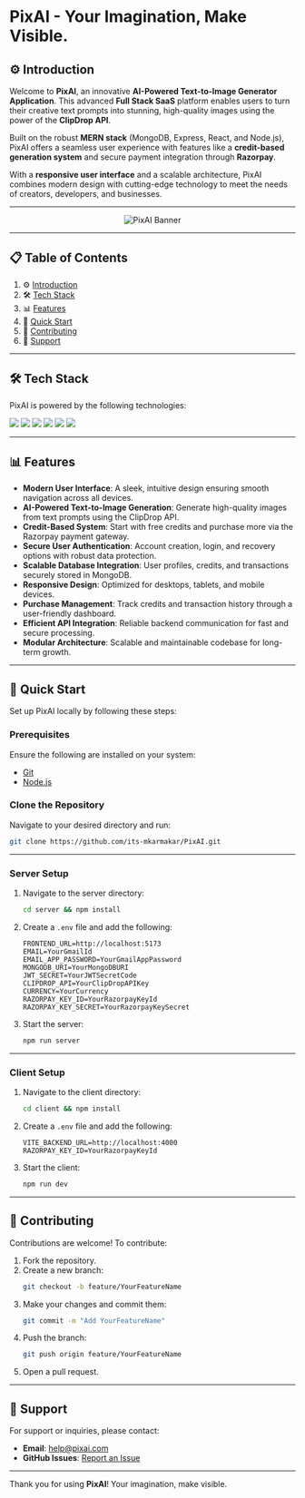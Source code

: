 # PixAI - Your Imagination, Make Visible.

## ⚙ Introduction

Welcome to **PixAI**, an innovative **AI-Powered Text-to-Image Generator Application**. This advanced **Full Stack SaaS** platform enables users to turn their creative text prompts into stunning, high-quality images using the power of the **ClipDrop API**.  

Built on the robust **MERN stack** (MongoDB, Express, React, and Node.js), PixAI offers a seamless user experience with features like a **credit-based generation system** and secure payment integration through **Razorpay**.  

With a **responsive user interface** and a scalable architecture, PixAI combines modern design with cutting-edge technology to meet the needs of creators, developers, and businesses.

---

<div align="center">
  <img src="https://drive.google.com/uc?export=view&id=1uWj3giQl89EfkU0k6x_ien1-PUqhzfYE" alt="PixAI Banner">
</div>

---

## 📋 Table of Contents

1. ⚙ [Introduction](#introduction)  
2. 🛠️ [Tech Stack](#tech-stack)  
3. 📊 [Features](#features)  
4. 🚀 [Quick Start](#quick-start)  
5. 🤝 [Contributing](#contributing)   
6. 💬 [Support](#support)  

---

## 🛠️ Tech Stack

PixAI is powered by the following technologies:  

<div>
  <img src="https://img.shields.io/badge/JavaScript-F7DF1E?style=for-the-badge&logo=javascript&logoColor=black">
  <img src="https://img.shields.io/badge/Tailwind_CSS-38B2AC?style=for-the-badge&logo=tailwind-css&logoColor=white">
  <img src="https://img.shields.io/badge/MongoDB-4EA94B?style=for-the-badge&logo=mongodb&logoColor=white">
  <img src="https://img.shields.io/badge/Express.js-404D59?style=for-the-badge">
  <img src="https://img.shields.io/badge/React-20232A?style=for-the-badge&logo=react&logoColor=61DAFB">
  <img src="https://img.shields.io/badge/Node.js-43853D?style=for-the-badge&logo=node.js&logoColor=white">
</div>

---

## 📊 Features

- **Modern User Interface**: A sleek, intuitive design ensuring smooth navigation across all devices.  
- **AI-Powered Text-to-Image Generation**: Generate high-quality images from text prompts using the ClipDrop API.  
- **Credit-Based System**: Start with free credits and purchase more via the Razorpay payment gateway.  
- **Secure User Authentication**: Account creation, login, and recovery options with robust data protection.  
- **Scalable Database Integration**: User profiles, credits, and transactions securely stored in MongoDB.  
- **Responsive Design**: Optimized for desktops, tablets, and mobile devices.  
- **Purchase Management**: Track credits and transaction history through a user-friendly dashboard.  
- **Efficient API Integration**: Reliable backend communication for fast and secure processing.  
- **Modular Architecture**: Scalable and maintainable codebase for long-term growth.  

---

## 🚀 Quick Start

Set up PixAI locally by following these steps:

### **Prerequisites**  
Ensure the following are installed on your system:  
- [Git](https://git-scm.com/)  
- [Node.js](https://nodejs.org/)  

### **Clone the Repository**  
Navigate to your desired directory and run:  
```bash
git clone https://github.com/its-mkarmakar/PixAI.git
```

---

### **Server Setup**  

1. Navigate to the server directory:  
   ```bash
   cd server && npm install
   ```

2. Create a `.env` file and add the following:  
   ```env
   FRONTEND_URL=http://localhost:5173
   EMAIL=YourGmailId
   EMAIL_APP_PASSWORD=YourGmailAppPassword
   MONGODB_URI=YourMongoDBURI
   JWT_SECRET=YourJWTSecretCode
   CLIPDROP_API=YourClipDropAPIKey
   CURRENCY=YourCurrency
   RAZORPAY_KEY_ID=YourRazorpayKeyId
   RAZORPAY_KEY_SECRET=YourRazorpayKeySecret
   ```

3. Start the server:  
   ```bash
   npm run server
   ```

---

### **Client Setup**  

1. Navigate to the client directory:  
   ```bash
   cd client && npm install
   ```

2. Create a `.env` file and add the following:  
   ```env
   VITE_BACKEND_URL=http://localhost:4000
   RAZORPAY_KEY_ID=YourRazorpayKeyId
   ```

3. Start the client:  
   ```bash
   npm run dev
   ```

---

## 🤝 Contributing

Contributions are welcome! To contribute:

1. Fork the repository.
2. Create a new branch:  
   ```bash
   git checkout -b feature/YourFeatureName
   ```
3. Make your changes and commit them:  
   ```bash
   git commit -m "Add YourFeatureName"
   ```
4. Push the branch:  
   ```bash
   git push origin feature/YourFeatureName
   ```
5. Open a pull request.

---

## 💬 Support

For support or inquiries, please contact:  
- **Email**: help@pixai.com  
- **GitHub Issues**: [Report an Issue](https://github.com/its-mkarmakar/PixAI/issues)

---

Thank you for using **PixAI**! Your imagination, make visible.
